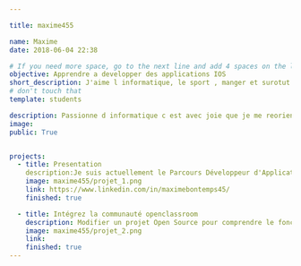 ```yaml
---

title: maxime455

name: Maxime
date: 2018-06-04 22:38

# If you need more space, go to the next line and add 4 spaces on the left, as in 'description'.
objective: Apprendre a developper des applications IOS
short_description: J'aime l informatique, le sport , manger et surotut dormir !!!
# don't touch that
template: students

description: Passionne d informatique c est avec joie que je me reoriente dans le developpemnt d application IOS avec Openclassroom
image:
public: True


projects:
  - title: Presentation
    description:Je suis actuellement le Parcours Développeur d'Application IOS
    image: maxime455/projet_1.png
    link: https://www.linkedin.com/in/maximebontemps45/
    finished: true

  - title: Intégrez la communauté openclassroom
    description: Modifier un projet Open Source pour comprendre le fonctionnement de Git, de Github et des pull requests.
    image: maxime455/projet_2.png
    link:
    finished: true
---
```


